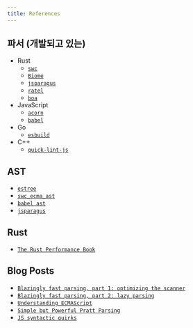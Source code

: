 ```yaml
---
title: References
---
```


## 파서 (개발되고 있는)

- Rust
  - [`swc`](https://swc.rs)
  - [`Biome`](https://biomejs.dev)
  - [`jsparagus`](https://github.com/mozilla-spidermonkey/jsparagus)
  - [`ratel`](https://github.com/ratel-rust/ratel-core)
  - [`boa`](https://github.com/lastmjs/boa-azle)
- JavaScript
  - [`acorn`](https://github.com/acornjs/acorn)
  - [`babel`](https://babeljs.io)
- Go
  - [`esbuild`](https://esbuild.github.io)
- C++
  - [`quick-lint-js`](https://github.com/quick-lint/quick-lint-js)

## AST

- [`estree`](https://github.com/estree/estree)
- [`swc_ecma_ast`](https://github.com/swc-project/swc/tree/main/crates/swc_ecma_ast/src)
- [`babel ast`](https://github.com/babel/babel/blob/main/packages/babel-types/src/ast-types/generated/index.ts)
- [`jsparagus`](https://gist.github.com/Boshen/0b481a058cd715576aaf1624d2c6d469)

## Rust

- [`The Rust Performance Book`](https://nnethercote.github.io/perf-book/introduction.html)

## Blog Posts

- [`Blazingly fast parsing, part 1: optimizing the scanner`](https://v8.dev/blog/scanner)
- [`Blazingly fast parsing, part 2: lazy parsing`](https://v8.dev/blog/preparser)
- [`Understanding ECMAScript`](https://v8.dev/blog/tags/understanding-ecmascript)
- [`Simple but Powerful Pratt Parsing`](https://matklad.github.io/2020/04/13/simple-but-powerful-pratt-parsing.html)
- [`JS syntactic quirks`](https://github.com/mozilla-spidermonkey/jsparagus/blob/master/js-quirks.md)
